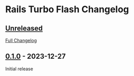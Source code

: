 # Rails Turbo Flash Changelog

## [Unreleased](https://github.com/rnevius/rails_turbo_flash/tree/HEAD)

[Full Changelog](https://github.com/rnevius/rails_turbo_flash/compare/v0.1.0...HEAD)

## [0.1.0](https://github.com/rnevius/rails_turbo_flash/tree/v0.1.0) - 2023-12-27

Initial release
